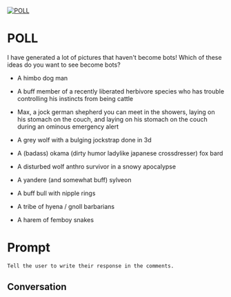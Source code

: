 
[![POLL](https://flow-user-images.s3.us-west-1.amazonaws.com/prompt/N8poWOUp9bI0TnrmW4uK4/1698954254734)]()
# POLL 
I have generated a lot of pictures that haven't become bots! Which of these ideas do you want to see become bots?



- A himbo dog man

- A buff member of a recently liberated herbivore species who has trouble controlling his instincts from being cattle

- Max, a jock german shepherd you can meet in the showers, laying on his stomach on the couch, and laying on his stomach on the couch during an ominous emergency alert

- A grey wolf with a bulging jockstrap done in 3d

- A (badass) okama (dirty humor ladylike japanese crossdresser) fox bard 

- A disturbed wolf anthro survivor in a snowy apocalypse

- A yandere (and somewhat buff) sylveon

- A buff bull with nipple rings

- A tribe of hyena / gnoll barbarians

- A harem of femboy snakes

# Prompt

```
Tell the user to write their response in the comments.
```

## Conversation




